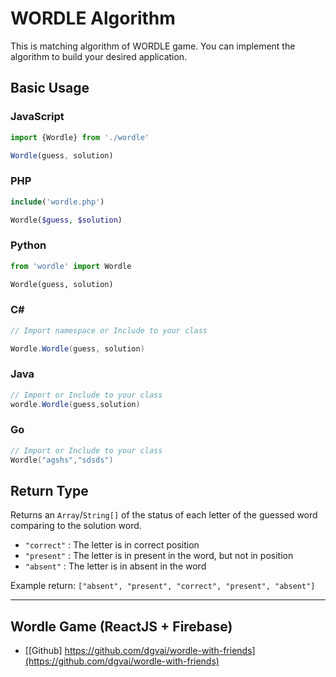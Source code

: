 # WORDLE Algorithm
This is matching algorithm of WORDLE game. You can implement the algorithm to build your desired application.

## Basic Usage

### JavaScript
```js
import {Wordle} from './wordle'

Wordle(guess, solution)
```

### PHP
```php
include('wordle.php')

Wordle($guess, $solution)
```

### Python
```py
from 'wordle' import Wordle

Wordle(guess, solution)
```

### C#
```cs
// Import namespace or Include to your class

Wordle.Wordle(guess, solution)
```

### Java
```java
// Import or Include to your class
wordle.Wordle(guess,solution)
```

### Go
```go
// Import or Include to your class
Wordle("agshs","sdsds")
```

## Return Type
Returns an `Array`/`String[]` of the status of each letter of the guessed word comparing to the solution word.
- `"correct"` : The letter is in correct position
- `"present"` : The letter is in present in the word, but not in position
- `"absent"` : The letter is in absent in the word

  
Example return:
`["absent", "present", "correct", "present", "absent"]`

--------------------------

## Wordle Game (ReactJS + Firebase)
- [[Github] https://github.com/dgvai/wordle-with-friends](https://github.com/dgvai/wordle-with-friends)